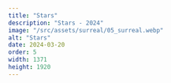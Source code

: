```yaml
---
title: "Stars"
description: "Stars - 2024"
image: "/src/assets/surreal/05_surreal.webp"
alt: "Stars"
date: 2024-03-20
order: 5
width: 1371
height: 1920
---
```

